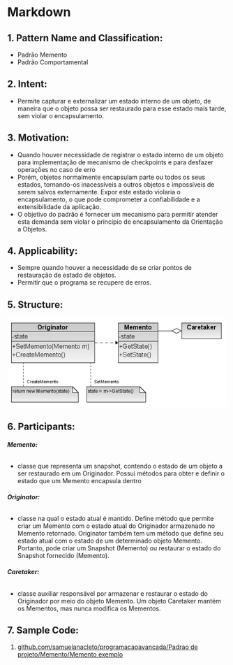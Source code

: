 
# **Markdown**
## 1. **Pattern Name and Classification:**
* Padrão Memento
* Padrão Comportamental
## 2. **Intent:**
*  Permite capturar e externalizar um estado interno de um objeto, de maneira que o objeto possa ser restaurado para esse estado mais tarde, sem violar o encapsulamento.
## 3. **Motivation:**
* Quando houver necessidade de registrar o estado interno de um objeto para implementação 
  de mecanismo de checkpoints e para desfazer operações no caso de erro
* Porém, objetos normalmente encapsulam parte ou todos os seus estados, tornando-os inacessíveis a outros objetos e impossíveis de serem salvos externamente. Expor este estado violaria o encapsulamento, o que pode comprometer a confiabilidade e a extensibilidade da aplicação.
* O objetivo do padrão é fornecer um mecanismo para permitir atender esta demanda sem violar o princípio de encapsulamento da Orientação a Objetos.
## 4. **Applicability:**
* Sempre quando houver a necessidade de se criar pontos de restauração de estado de objetos.
* Permitir que o programa se recupere de erros.

## 5. **Structure:**
![Memento](https://github.com/samuelanacleto/assets/blob/master/Memento_design_pattern.png)

## 6. **Participants:**

######    **Memento:**
* classe que representa um snapshot, contendo o estado de um objeto a ser restaurado em um Originador. Possui métodos para obter e definir o estado que um Memento encapsula dentro
######    **Originator:**
* classe na qual o estado atual é mantido. Define método que permite criar um Memento com o estado atual do Originador armazenado no Memento retornado. Originator também tem um método que define seu estado atual com o estado de um determinado objeto Memento. Portanto, pode criar um Snapshot  (Memento) ou restaurar o estado do Snapshot fornecido (Memento).   
######    **Caretaker:**
* classe auxiliar responsável por armazenar e restaurar o estado do Originador por meio do objeto Memento. Um objeto Caretaker mantém os Mementos, mas nunca modifica os Mementos. 
## 7. **Sample Code:**
1. [github.com/samuelanacleto/programacaoavancada/Padrao de projeto/Memento/Memento exemplo](https://github.com/samuelanacleto/programacaoavancada/tree/master/Padrao%20de%20projeto/Memento/Memento%20exemplo)

